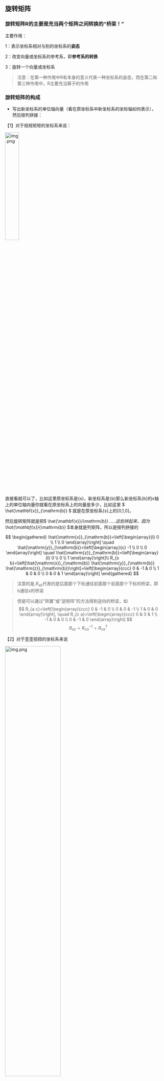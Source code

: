## 旋转矩阵
### 旋转矩阵R的主要是充当两个矩阵之间转换的“桥梁！”

主要作用：

1：表示坐标系相对与别的坐标系的**姿态**

2：改变向量或坐标系的参考系，即**参考系的转换**

3：旋转一个向量或坐标系

>注意：在第一种作用中R有本身的意义代表一种坐标系的姿态，而在第二和第三种作用中，R主要充当算子的作用
### 旋转矩阵的构成

- 写出新坐标系的单位轴向量（看在原坐标系中新坐标系的坐标轴如何表示），然后按列拼接：

【1】对于规规矩矩的坐标系来说：

<img src="image/3.png" alt="img.png" style="width:30%;" />

直接看就可以了，比如这里原坐标系是{s}，新坐标系是{b}那么新坐标系{b}的x轴上的单位轴向量你就看在原坐标系上的向量是多少，比如这里
$
\hat{\mathbf{x}}_{\mathrm{b}}
$
就是在原坐标系{s}上的[0,1,0]。

然后旋转矩阵就是把$
\hat{\mathbf{x}}_{\mathrm{b}}
$.....这些拼起来，因为$
\hat{\mathbf{x}}_{\mathrm{b}}
$本身就是列矩阵，所以是按列拼接的

$$
\begin{gathered}
\hat{\mathrm{x}}_{\mathrm{b}}=\left[\begin{array}{l}
0 \\
1 \\
0
\end{array}\right] \quad \hat{\mathrm{y}}_{\mathrm{b}}=\left[\begin{array}{c}
-1 \\
0 \\
0
\end{array}\right] \quad \hat{\mathrm{z}}_{\mathrm{b}}=\left[\begin{array}{l}
0 \\
0 \\
1
\end{array}\right]\\
R_{s b}=\left[\hat{\mathrm{x}}_{\mathrm{b}} \hat{\mathrm{y}}_{\mathrm{b}} \hat{\mathrm{z}}_{\mathrm{b}}\right]=\left[\begin{array}{ccc}
0 & -1 & 0 \\
1 & 0 & 0 \\
0 & 0 & 1
\end{array}\right]
\end{gathered}
$$

>注意的是,$R_{s b}$代表的是后面那个下标通往前面那个前面那个下标的桥梁，即b通往s的桥梁

>但是可以通过“转置”或“逆矩阵”的方法得到逆向的桥梁，如$$
R_{a c}=\left[\begin{array}{ccc}
0 & -1 & 0 \\
0 & 0 & -1 \\
1 & 0 & 0
\end{array}\right], \quad R_{c a}=\left[\begin{array}{ccc}
0 & 0 & 1 \\
-1 & 0 & 0 \\
0 & -1 & 0
\end{array}\right]
$$
> $$
R_{a c}=R_{c a}^{-1}=R_{c a}^{\mathrm{T}}
$$


【2】对于歪歪扭扭的坐标系来说

<img src="image/5.png" alt="img.png" style="width:60%;" />

新坐标系的坐标轴$
\hat{\mathbf{x}}_{\mathrm{b}}
$可以在原坐标系中表示为如下，然后因为是单位轴向量的原因，所以只剩下cos和sin：
$$
\hat{\mathbf{x}}_b=\cos \theta \cdot \hat{\mathbf{x}}_s+\sin \theta \cdot \hat{\mathbf{y}}_s=\left[\begin{array}{c}
\cos \theta \\
\sin \theta
\end{array}\right]
$$
类似的$
\hat{\mathbf{y}}_{\mathrm{b}}
$
$$
\hat{\mathbf{y}}_b=-\sin \theta \cdot \hat{\mathbf{x}}_s+\cos \theta \cdot \hat{\mathbf{y}}_s=\left[\begin{array}{c}
-\sin \theta \\
\cos \theta
\end{array}\right]
$$

3．组装旋转矩阵 $R$,将动系 $\{b\}$ 的基向量作为列向量排列。因此：
$$
R=\left[\begin{array}{ll}
\hat{\mathbf{x}}_b & \hat{\mathbf{y}}_b
\end{array}\right]=\left[\begin{array}{cc}
\cos \theta & -\sin \theta \\
\sin \theta & \cos \theta
\end{array}\right] .
$$

### 旋转矩阵的主要作用

【1】表示坐标系相对与别的坐标系的**姿态**：

<img src="image/6.png" alt="img.png" style="width:60%;" />

例如图中 $
R_{a b}=\left[\begin{array}{ccc}
0 & -1 & 0 \\
1 & 0 & 0 \\
0 & 0 & 1
\end{array}\right]
$
这种单独的旋转矩阵表示了{b}坐标系相对与{a}坐标系的姿态

【2】改变向量或坐标系的参考系，即**参考系的转换**

例如还有一个{c}坐标系相对于{b}坐标系的旋转矩阵
$R_{b c}=\left[\begin{array}{ccc}
0 & 0 & -1 \\
0 & 1 & 0 \\
1 & 0 & 0
\end{array}\right]$

那我们相当于知道了从{b}如何通往{a}，也知道了从{c}如何通往{b}。我们就可以做简单的乘法来获得从{c}通往{a}的桥梁

<img src="image/7.png" alt="img.png" style="width:50%;" />

两个头尾相连的下标可以消去，所以b消去只剩ac

对于向量的参考系转换也一样：

要将上面图中{b}坐标系中点 $p$ 从 $\{b\}$ 系的坐标 $p_b$ 转换到 $\{a\}$ 系的坐标 $p_a$ ，是通过旋转矩阵 $R_{a b}$ 相乘实现的：
$$
p_a=R_{a b} \cdot p_b
$$
而由上文可得：
$$
R_{a b}=\left[\begin{array}{ccc}
0 & -1 & 0 \\
1 & 0 & 0 \\
0 & 0 & 1
\end{array}\right], \quad p_b=\left[\begin{array}{c}
1 \\
-1 \\
0
\end{array}\right]
$$

$$
\begin{aligned}
&\mathbf{p}_a=R_{a b} \cdot \mathbf{p}_b\\
&\left[\begin{array}{l}
1 \\
1 \\
0
\end{array}\right]=\left[\begin{array}{ccc}
0 & -1 & 0 \\
1 & 0 & 0 \\
0 & 0 & 1
\end{array}\right] \cdot\left[\begin{array}{c}
1 \\
-1 \\
0
\end{array}\right]
\end{aligned}
$$


>关于矩阵乘法，复习一下：矩阵乘法的前提是左列数=右行数
><img src="image/8.png" alt="img.png" style="width:50%;" />
>
> 而结果矩阵的大小是左行数*右列数
> 
><img src="image/9.png" alt="img.png" style="width:60%;" />
>
>计算过程是
> 
><img src="image/10.png" alt="img.png" style="width:60%;" />

【3】旋转一个向量或坐标系

可以由上图看出{b}坐标系是由{s}坐标系绕z轴旋转90°得来的

（关于旋转方向，按右手定则。大拇指指向正方向，其它手指环绕的就是旋转方向）
则$R_{sb}$也可以写成
$$R_{sb} = R = \operatorname{Rot}(\hat{z}, 90^\circ)$$

具体的内容还是通过前面旋转矩阵的构成来计算出来，只是可以表达成这样。

<img src="image/11.png" alt="img.png" style="width:60%;" />

则原来向量的参考系变化也可以表达为向量的旋转。因为参考系之间本身就是旋转关系，所以向量也是旋转关系

对于坐标系来说也可以按旋转矩阵来旋转变化
<img src="image/12.png" alt="img.png" />

